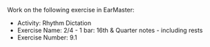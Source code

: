 Work on the following exercise in EarMaster:
- Activity: Rhythm Dictation
- Exercise Name: 2/4 - 1 bar: 16th & Quarter notes - including rests
- Exercise Number: 9.1
